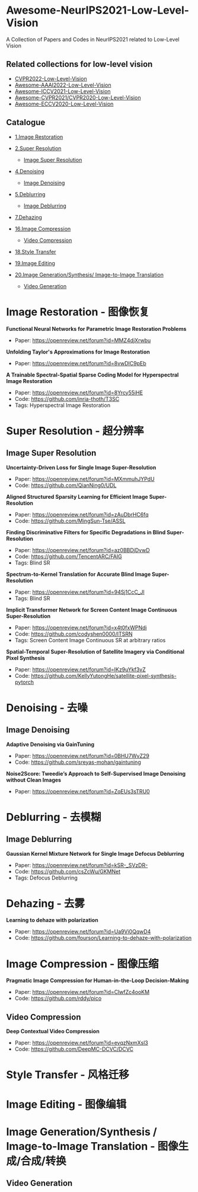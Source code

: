 # Awesome-NeurIPS2021-Low-Level-Vision
A Collection of Papers and Codes in NeurIPS2021 related to Low-Level Vision

## Related collections for low-level vision
- [CVPR2022-Low-Level-Vision](https://github.com/DarrenPan/CVPR2022-Low-Level-Vision)
- [Awesome-AAAI2022-Low-Level-Vision](https://github.com/DarrenPan/Awesome-AAAI2022-Low-Level-Vision)
- [Awesome-ICCV2021-Low-Level-Vision](https://github.com/Kobaayyy/Awesome-ICCV2021-Low-Level-Vision)
- [Awesome-CVPR2021/CVPR2020-Low-Level-Vision](https://github.com/Kobaayyy/Awesome-CVPR2021-CVPR2020-Low-Level-Vision)
- [Awesome-ECCV2020-Low-Level-Vision](https://github.com/Kobaayyy/Awesome-ECCV2020-Low-Level-Vision)


## Catalogue

- [1.Image Restoration](#ImageRetoration)

- [2.Super Resolution](#SuperResolution)
  - [Image Super Resolution](#ImageSuperResolution)

- [4.Denoising](#Denoising)
  - [Image Denoising](#ImageDenoising)

- [5.Deblurring](#Deblurring)
  - [Image Deblurring](#ImageDeblurring)

- [7.Dehazing](#Dehazing)

- [16.Image Compression](#ImageCompression)
  - [Video Compression](#VideoCompression)

- [18.Style Transfer](#StyleTransfer)

- [19.Image Editing](#ImageEditing)

- [20.Image Generation/Synthesis/ Image-to-Image Translation](#ImageGeneration)
  - [Video Generation](#VideoGeneration)

<a name="ImageRetoration"></a>
# Image Restoration - 图像恢复

**Functional Neural Networks for Parametric Image Restoration Problems**
- Paper: https://openreview.net/forum?id=MMZ4djXrwbu

**Unfolding Taylor's Approximations for Image Restoration**
- Paper: https://openreview.net/forum?id=8vwDIC9pEb

**A Trainable Spectral-Spatial Sparse Coding Model for Hyperspectral Image Restoration**
- Paper: https://openreview.net/forum?id=8Yrcy55iHE
- Code: https://github.com/inria-thoth/T3SC
- Tags: Hyperspectral Image Restoration


<a name="SuperResolution"></a>
# Super Resolution - 超分辨率
<a name="ImageSuperResolution"></a>
## Image Super Resolution

**Uncertainty-Driven Loss for Single Image Super-Resolution**
- Paper: https://openreview.net/forum?id=MXmmuhJYPdU
- Code: https://github.com/QianNing0/UDL

**Aligned Structured Sparsity Learning for Efficient Image Super-Resolution**
- Paper: https://openreview.net/forum?id=zAuDbrHC6fq
- Code: https://github.com/MingSun-Tse/ASSL

**Finding Discriminative Filters for Specific Degradations in Blind Super-Resolution**
- Paper: https://openreview.net/forum?id=az0BBDjDvwD
- Code: https://github.com/TencentARC/FAIG
- Tags: Blind SR

**Spectrum-to-Kernel Translation for Accurate Blind Image Super-Resolution**
- Paper: https://openreview.net/forum?id=94Sj1CcC_Jl
- Tags: Blind SR

**Implicit Transformer Network for Screen Content Image Continuous Super-Resolution**
- Paper: https://openreview.net/forum?id=x4t0fxWPNdi
- Code: https://github.com/codyshen0000/ITSRN
- Tags: Screen Content Image Continuous SR at arbitrary ratios

**Spatial-Temporal Super-Resolution of Satellite Imagery via Conditional Pixel Synthesis**
- Paper: https://openreview.net/forum?id=IKz9uYkf3vZ
- Code: https://github.com/KellyYutongHe/satellite-pixel-synthesis-pytorch


<a name="Denoising"></a>
# Denoising - 去噪

<a name="ImageDenoising"></a>
## Image Denoising

**Adaptive Denoising via GainTuning**
- Paper: https://openreview.net/forum?id=0BHU7WvZ29
- Code: https://github.com/sreyas-mohan/gaintuning

**Noise2Score: Tweedie’s Approach to Self-Supervised Image Denoising without Clean Images**
- Paper: https://openreview.net/forum?id=ZqEUs3sTRU0


<a name="Deblurring"></a>
# Deblurring - 去模糊
<a name="ImageDeblurring"></a>
## Image Deblurring

**Gaussian Kernel Mixture Network for Single Image Defocus Deblurring**
- Paper: https://openreview.net/forum?id=kSR-_SVzDR-
- Code: https://github.com/csZcWu/GKMNet
- Tags: Defocus Deblurring


<a name="Dehazing"></a>
# Dehazing - 去雾

**Learning to dehaze with polarization**
- Paper: https://openreview.net/forum?id=Ua9Vi0QqwD4
- Code: https://github.com/fourson/Learning-to-dehaze-with-polarization


<a name="ImageCompression"></a>
# Image Compression - 图像压缩

**Pragmatic Image Compression for Human-in-the-Loop Decision-Making**
- Paper: https://openreview.net/forum?id=ClwfZc4ooKM
- Code: https://github.com/rddy/pico

<a name="VideoCompression"></a>
## Video Compression

**Deep Contextual Video Compression**
- Paper: https://openreview.net/forum?id=evqzNxmXsl3
- Code: https://github.com/DeepMC-DCVC/DCVC


<a name="StyleTransfer"></a>
# Style Transfer - 风格迁移



<a name="ImageEditing"></a>
# Image Editing - 图像编辑


<a name=ImageGeneration></a>
# Image Generation/Synthesis / Image-to-Image Translation - 图像生成/合成/转换


<a name="VideoGeneration"></a>
## Video Generation


